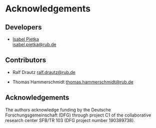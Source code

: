 # Acknowledgements

## Developers

-   [Isabel
    Pietka](https://bit.ly/2XhuaGQ)  
    isabel.pietka@rub.de

## Contributors

-   Ralf Drautz
    ralf.drautz@rub.de
    
-   Thomas Hammerschmidt
    thomas.hammerschmidt@rub.de


## Acknowledgements

The authors acknowledge funding by the Deutsche Forschungsgemeinschaft (DFG) through
project C1 of the collaborative research center SFB/TR 103 (DFG project number 190389738).
